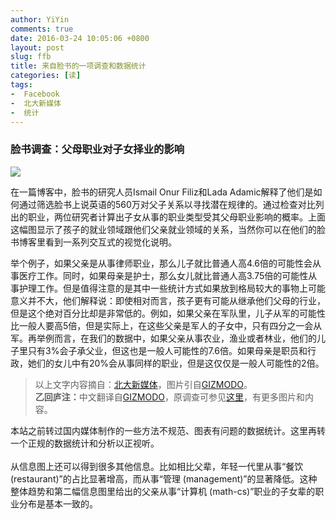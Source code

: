 ```yaml
---
author: YiYin
comments: true
date: 2016-03-24 10:05:06 +0800
layout: post
slug: ffb
title: 来自脸书的一项调查和数据统计
categories: [读]
tags:
-  Facebook
-  北大新媒体
-  统计
---
```


### 脸书调查：父母职业对子女择业的影响

<a href="https://i.kinja-img.com/gawker-media/image/upload/bezsaqnbzv0w3b25jstc.jpg" data-lightbox="fb" datatitle="来自gizmodo.com">
<img src="http://i.kinja-img.com/gawker-media/image/upload/s--1QlVU4ND--/c_scale,fl_progressive,q_80,w_800/bezsaqnbzv0w3b25jstc.jpg"></a>

在一篇博客中，脸书的研究人员Ismail Onur Filiz和Lada Adamic解释了他们是如何通过筛选脸书上说英语的560万对父子关系以寻找潜在规律的。通过检查对比列出的职业，两位研究者计算出子女从事的职业类型受其父母职业影响的概率。上面这幅图显示了孩子的就业领域跟他们父亲就业领域的关系，当然你可以在他们的脸书博客里看到一系列交互式的视觉化说明。

举个例子，如果父亲是从事律师职业，那么儿子就比普通人高4.6倍的可能性会从事医疗工作。同时，如果母亲是护士，那么女儿就比普通人高3.75倍的可能性从事护理工作。但是值得注意的是其中一些统计方式如果放到格局较大的事物上可能意义并不大，他们解释说：即使相对而言，孩子更有可能从继承他们父母的行业，但是这个绝对百分比却是非常低的。例如，如果父亲在军队里，儿子从军的可能性比一般人要高5倍，但是实际上，在这些父亲是军人的子女中，只有四分之一会从军。再举例而言，在我们的数据中，如果父亲从事农业，渔业或者林业，他们的儿子里只有3%会子承父业，但这也是一般人可能性的7.6倍。如果母亲是职员和行政，她们的女儿中有20%会从事同样的职业，但是这仅仅是一般人可能性的2倍。

<div class="quote"> <blockquote>
    	以上文字内容摘自：<a href="http://www.looooker.com/archives/25356">北大新媒体</a>，图片引自<a href="http://gizmodo.com/how-your-parents-career-choices-affect-your-own-visual-1766110573">GIZMODO</a>。<br/>
    	<b>乙回庐注：</b>中文翻译自<a href="http://gizmodo.com/how-your-parents-career-choices-affect-your-own-visual-1766110573">GIZMODO</a>，原调查可参见<a href="https://research.facebook.com/blog/do-jobs-run-in-families-/">这里</a>，有更多图片和内容。
    </blockquote>
</div>

<div class="readreview">
本站之前转过国内媒体制作的一些方法不规范、图表有问题的数据统计。这里再转一个正规的数据统计和分析以正视听。<br/><br/>
从信息图上还可以得到很多其他信息。比如相比父辈，年轻一代里从事“餐饮 (restaurant)”的占比显著增高，而从事“管理 (management)”的显著降低。这种整体趋势和第二幅信息图里给出的父亲从事“计算机 (math-cs)”职业的子女辈的职业分布是基本一致的。
</div>
